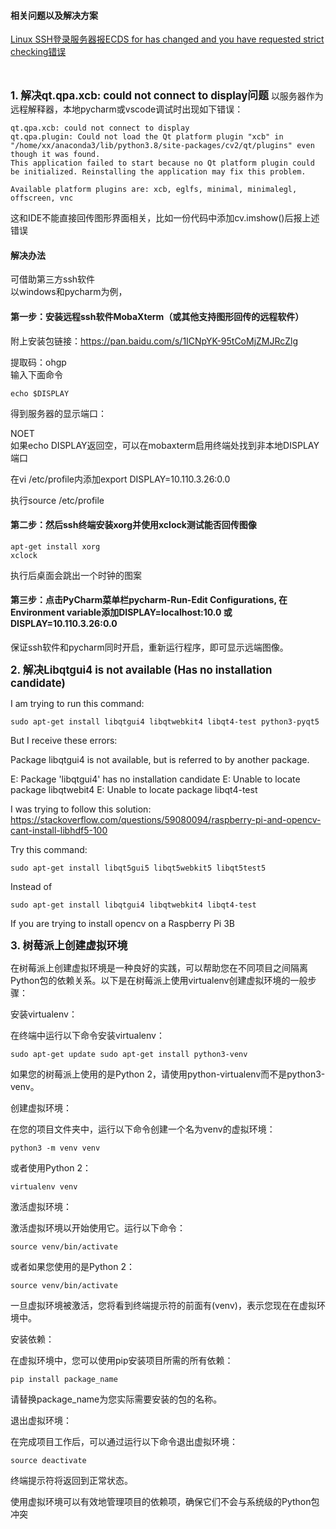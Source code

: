 #### 相关问题以及解决方案

[Linux SSH登录服务器报ECDS for has changed and you have requested strict checking错误](./Linux/Linux%20SSH登录服务器报ECDSA%20host%20key%20_ip地址_%20for%20has%20changed%20and%20you%20have%20requested%20strict%20checking错误.html)
<br/>
<br/>
<br/>

**<big>1. 解决qt.qpa.xcb: could not connect to display问题</big>**
以服务器作为远程解释器，本地pycharm或vscode调试时出现如下错误：

```
qt.qpa.xcb: could not connect to display
qt.qpa.plugin: Could not load the Qt platform plugin "xcb" in "/home/xx/anaconda3/lib/python3.8/site-packages/cv2/qt/plugins" even though it was found.
This application failed to start because no Qt platform plugin could be initialized. Reinstalling the application may fix this problem.
 
Available platform plugins are: xcb, eglfs, minimal, minimalegl, offscreen, vnc
```

这和IDE不能直接回传图形界面相关，比如一份代码中添加cv.imshow()后报上述错误

#### 解决办法

可借助第三方ssh软件<br/>
以windows和pycharm为例，

#### 第一步：安装远程ssh软件MobaXterm（或其他支持图形回传的远程软件）<br/>

附上安装包链接：<https://pan.baidu.com/s/1ICNpYK-95tCoMjZMJRcZlg>

提取码：ohgp<br/>
输入下面命令

```
echo $DISPLAY
```

得到服务器的显示端口：

NOET<br/>
如果echo DISPLAY返回空，可以在mobaxterm启用终端处找到非本地DISPLAY端口

在vi /etc/profile内添加export DISPLAY=10.110.3.26:0.0

执行source /etc/profile

#### 第二步：然后ssh终端安装xorg并使用xclock测试能否回传图像

```
apt-get install xorg
xclock
```

执行后桌面会跳出一个时钟的图案

#### 第三步：点击PyCharm菜单栏pycharm-Run-Edit Configurations, 在Environment variable添加DISPLAY=localhost:10.0 或 DISPLAY=10.110.3.26:0.0

保证ssh软件和pycharm同时开启，重新运行程序，即可显示远端图像。

**<big>2.  解决Libqtgui4 is not available (Has no installation candidate)</big>**

I am trying to run this command:

```
sudo apt-get install libqtgui4 libqtwebkit4 libqt4-test python3-pyqt5
```

But I receive these errors:

Package libqtgui4 is not available, but is referred to by another package.

E: Package 'libqtgui4' has no installation candidate
E: Unable to locate package libqtwebit4
E: Unable to locate package libqt4-test

I was trying to follow this solution: <https://stackoverflow.com/questions/59080094/raspberry-pi-and-opencv-cant-install-libhdf5-100>

Try this command:

```
sudo apt-get install libqt5gui5 libqt5webkit5 libqt5test5
```

Instead of

```
sudo apt-get install libqtgui4 libqtwebkit4 libqt4-test
```

If you are trying to install opencv on a Raspberry Pi 3B

**<big>3.  树莓派上创建虚拟环境</big>**

在树莓派上创建虚拟环境是一种良好的实践，可以帮助您在不同项目之间隔离Python包的依赖关系。以下是在树莓派上使用virtualenv创建虚拟环境的一般步骤：

安装virtualenv：

在终端中运行以下命令安装virtualenv：

```
sudo apt-get update sudo apt-get install python3-venv 
```

如果您的树莓派上使用的是Python 2，请使用python-virtualenv而不是python3-venv。

创建虚拟环境：

在您的项目文件夹中，运行以下命令创建一个名为venv的虚拟环境：

```
python3 -m venv venv 
```

或者使用Python 2：

```
virtualenv venv 
```

激活虚拟环境：

激活虚拟环境以开始使用它。运行以下命令：

```
source venv/bin/activate 
```

或者如果您使用的是Python 2：

```
source venv/bin/activate
```

一旦虚拟环境被激活，您将看到终端提示符的前面有(venv)，表示您现在在虚拟环境中。

安装依赖：

在虚拟环境中，您可以使用pip安装项目所需的所有依赖：

```
pip install package_name
```

请替换package_name为您实际需要安装的包的名称。

退出虚拟环境：

在完成项目工作后，可以通过运行以下命令退出虚拟环境：

```
source deactivate
```

终端提示符将返回到正常状态。

使用虚拟环境可以有效地管理项目的依赖项，确保它们不会与系统级的Python包冲突
